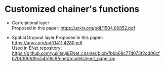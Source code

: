 # Customized chainer's functions
- Correlational layer  
Proposed in this paper: https://arxiv.org/pdf/1504.06852.pdf

- Spatial Dropout layer
Proposed in this paper: https://arxiv.org/pdf/1411.4280.pdf  
Used in ENet repository: https://github.com/yukitsuji/ENet_chainer/blob/fbbb68c77d073f2cd00cfb7bf000fdfec54e18c9/enet/models/enet_paper.py
